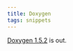 ```yaml
---
title: Doxygen
tags: snippets
---
```


[Doxygen 1.5.2](http://wincent.com/wiki/Doxygen%201.5.2) is out.
